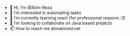 - 👋 Hi, I’m @Alim-Reza
- 👀 I’m interested in automating tasks
- 🌱 I’m currently learning react (for professional reasons :3)
- 💞️ I’m looking to collaborate on Java based projects
- 📫 How to reach me alimahmed.net

<!---
Alim-Reza/Alim-Reza is a ✨ special ✨ repository because its `README.md` (this file) appears on your GitHub profile.
You can click the Preview link to take a look at your changes.
--->
